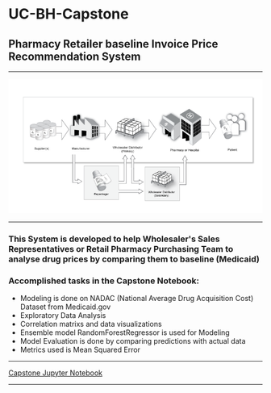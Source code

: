 # UC-BH-Capstone
## Pharmacy Retailer baseline Invoice Price Recommendation System
- - - -
![picture alt](https://github.com/rajsandilya/Capstone/blob/main/images/drug_supply_chain.png "Pharmacy buyer prices")
- - - -
### This System is developed to help Wholesaler's Sales Representatives or Retail Pharmacy Purchasing Team to analyse drug prices by comparing them to baseline (Medicaid)
### Accomplished tasks in the Capstone Notebook:  
 * Modeling is done on NADAC (National Average Drug Acquisition Cost) Dataset from Medicaid.gov
 * Exploratory Data Analysis
 * Correlation matrixs and data visualizations 
 * Ensemble model RandomForestRegressor is used for Modeling
 * Model Evaluation is done by comparing predictions with actual data
 * Metrics used is Mean Squared Error
 - - - -
[Capstone Jupyter Notebook](https://github.com/rajsandilya/Capstone/blob/main/Capstone.ipynb)
- - - -
